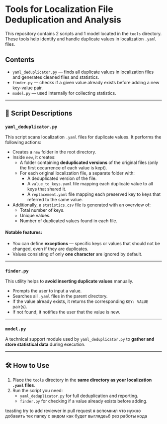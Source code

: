# Tools for Localization File Deduplication and Analysis

This repository contains 2 scripts and 1 model located in the `tools` directory. These tools help identify and handle duplicate values in localization `.yaml` files.

## Contents

- `yaml_deduplicator.py` — finds all duplicate values in localization files and generates cleaned files and statistics.
- `finder.py` — checks if a given value already exists before adding a new key-value pair.
- `model.py` — used internally for collecting statistics.

---

## 📄 Script Descriptions

### `yaml_deduplicator.py`

This script scans localization `.yaml` files for duplicate values. It performs the following actions:

- Creates a `new` folder in the root directory.
- Inside `new`, it creates:
  - A folder containing **deduplicated versions** of the original files (only the first occurrence of each value is kept).
  - For each original localization file, a separate folder with:
    - A deduplicated version of the file.
    - A `value_to_keys.yaml` file mapping each duplicate value to all keys that shared it.
    - A `replacement.yaml` file mapping each preserved key to keys that referred to the same value.
- Additionally, a `statistics.csv` file is generated with an overview of:
  - Total number of keys.
  - Unique values.
  - Number of duplicated values found in each file.

#### Notable features:
- You can define **exceptions** — specific keys or values that should not be changed, even if they are duplicates.
- Values consisting of only **one character** are ignored by default.

---

### `finder.py`

This utility helps to **avoid inserting duplicate values** manually.

- Prompts the user to input a value.
- Searches all `.yaml` files in the parent directory.
- If the value already exists, it returns the corresponding `KEY: VALUE` pair(s).
- If not found, it notifies the user that the value is new.

---

### `model.py`

A technical support module used by `yaml_deduplicator.py` to **gather and store statistical data** during execution.

---

## 🛠️ How to Use

1. Place the `tools` directory in the **same directory as your localization `.yaml` files**.
2. Run the script you need:
   - `yaml_deduplicator.py` for full deduplication and reporting.
   - `finder.py` for checking if a value already exists before adding.





teasting 
try to add reviewer in pull request 
я вспомнил что нужно добавить тех папку с видом как будет выглядеьб рез работы кода